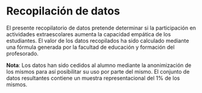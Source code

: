 # Recopilación de datos
El presente recopilatorio de datos pretende determinar si la participación en actividades extraescolares aumenta la capacidad empática de los estudiantes. El valor de los datos recopilados ha sido calculado mediante una fórmula generada por la facultad de educación y formación del profesorado.

**Nota**: Los datos han sido cedidos al alumno mediante la anonimización de los mismos para así posibilitar su uso por parte del mismo. El conjunto de datos resultantes contiene un muestra representacional del 1% de los mismos.
